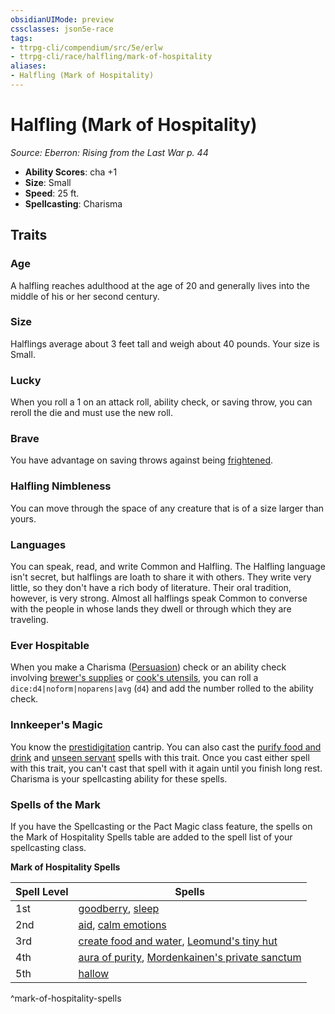 ```yaml
---
obsidianUIMode: preview
cssclasses: json5e-race
tags:
- ttrpg-cli/compendium/src/5e/erlw
- ttrpg-cli/race/halfling/mark-of-hospitality
aliases:
- Halfling (Mark of Hospitality)
---
```

# Halfling (Mark of Hospitality)
*Source: Eberron: Rising from the Last War p. 44*  


- **Ability Scores**: cha +1
- **Size**: Small
- **Speed**: 25 ft.
- **Spellcasting**: Charisma

## Traits

### Age

A halfling reaches adulthood at the age of 20 and generally lives into the middle of his or her second century.

### Size

Halflings average about 3 feet tall and weigh about 40 pounds. Your size is Small.

### Lucky

When you roll a 1 on an attack roll, ability check, or saving throw, you can reroll the die and must use the new roll.

### Brave

You have advantage on saving throws against being [frightened](Інструменти%20ДМ/CLI/rules/conditions.md#Frightened).

### Halfling Nimbleness

You can move through the space of any creature that is of a size larger than yours.

### Languages

You can speak, read, and write Common and Halfling. The Halfling language isn't secret, but halflings are loath to share it with others. They write very little, so they don't have a rich body of literature. Their oral tradition, however, is very strong. Almost all halflings speak Common to converse with the people in whose lands they dwell or through which they are traveling.

### Ever Hospitable

When you make a Charisma ([Persuasion](Інструменти%20ДМ/CLI/rules/skills.md#Persuasion)) check or an ability check involving [brewer's supplies](Інструменти%20ДМ/CLI/items/brewers-supplies-xphb.md) or [cook's utensils](Інструменти%20ДМ/CLI/items/cooks-utensils-xphb.md), you can roll a `dice:d4|noform|noparens|avg` (`d4`) and add the number rolled to the ability check.

### Innkeeper's Magic

You know the [prestidigitation](Інструменти%20ДМ/CLI/spells/prestidigitation-xphb.md) cantrip. You can also cast the [purify food and drink](Інструменти%20ДМ/CLI/spells/purify-food-and-drink-xphb.md) and [unseen servant](Інструменти%20ДМ/CLI/spells/unseen-servant-xphb.md) spells with this trait. Once you cast either spell with this trait, you can't cast that spell with it again until you finish long rest. Charisma is your spellcasting ability for these spells.

### Spells of the Mark

If you have the Spellcasting or the Pact Magic class feature, the spells on the Mark of Hospitality Spells table are added to the spell list of your spellcasting class.

**Mark of Hospitality Spells**

| Spell Level | Spells |
|-------------|--------|
| 1st | [goodberry](Інструменти%20ДМ/CLI/spells/goodberry-xphb.md), [sleep](Інструменти%20ДМ/CLI/spells/sleep-xphb.md) |
| 2nd | [aid](Інструменти%20ДМ/CLI/spells/aid-xphb.md), [calm emotions](Інструменти%20ДМ/CLI/spells/calm-emotions-xphb.md) |
| 3rd | [create food and water](Інструменти%20ДМ/CLI/spells/create-food-and-water-xphb.md), [Leomund's tiny hut](Інструменти%20ДМ/CLI/spells/leomunds-tiny-hut-xphb.md) |
| 4th | [aura of purity](Інструменти%20ДМ/CLI/spells/aura-of-purity-xphb.md), [Mordenkainen's private sanctum](Інструменти%20ДМ/CLI/spells/mordenkainens-private-sanctum-xphb.md) |
| 5th | [hallow](Інструменти%20ДМ/CLI/spells/hallow-xphb.md) |
^mark-of-hospitality-spells